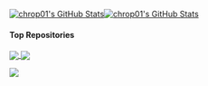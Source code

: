 <a href="https://github.com/anuraghazra/github-readme-stats"><img align="center" alt="chrop01's GitHub Stats" src="https://github-readme-stats.vercel.app/api?username=chrop01&show_icons=true&theme=tokyonight&hide_border=true"/><img align="center" alt="chrop01's GitHub Stats" src="https://github-readme-stats.vercel.app/api/top-langs/?username=chrop01&layout=compact&theme=tokyonight&hide_border=true"/></a>


#### Top Repositories


<a href="https://github.com/chrop01/MOVE">
  <img align="center" src="https://github-readme-stats.vercel.app/api/pin/?username=chrop01&repo=MOVE&show_icons=true&theme=tokyonight&hide_border=true" />
</a>
<a href="https://github.com/megamxl/WorcalcoholicsGame">
  <img align="center" src="https://github-readme-stats.vercel.app/api/pin/?username=megamxl&repo=WorcalcoholicsGame&show_icons=true&theme=tokyonight&hide_border=true" />
</a>

<p>
  <a href="https://at.linkedin.com/in/christoph-oprawill-16328219b"><img src="https://img.shields.io/badge/LinkedIn-0077B5?style=for-the-badge&logo=linkedin&logoColor=white"></a> 